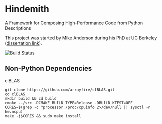 Hindemith
=========
A Framework for Composing High-Performance Code from Python Descriptions

This project was started by Mike Anderson during his PhD at UC Berkeley
([dissertation link](http://www.eecs.berkeley.edu/Pubs/TechRpts/2014/EECS-2014-210.html)).

[![Build Status](https://travis-ci.org/ucb-sejits/hindemith.svg?branch=master)](https://travis-ci.org/ucb-sejits/hindemith)


Non-Python Dependencies
-----------------------
clBLAS

```
git clone https://github.com/arrayfire/clBLAS.git
cd clBLAS
mkdir build && cd build
cmake ../src -DCMAKE_BUILD_TYPE=Release -DBUILD_KTEST=OFF
CORES=$(grep -c ^processor /proc/cpuinfo 2>/dev/null || sysctl -n hw.ncpu)
make -j$CORES && sudo make install
```
